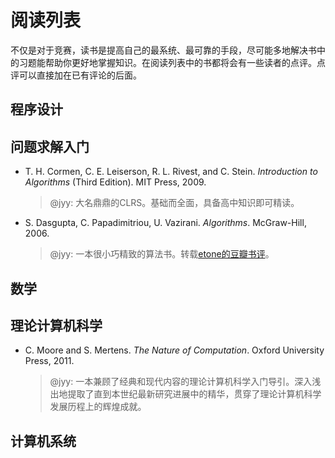 # 阅读列表

不仅是对于竞赛，读书是提高自己的最系统、最可靠的手段，尽可能多地解决书中的习题能帮助你更好地掌握知识。在阅读列表中的书都将会有一些读者的点评。点评可以直接加在已有评论的后面。

## 程序设计

## 问题求解入门

* T. H. Cormen, C. E. Leiserson, R. L. Rivest, and C. Stein. *Introduction to Algorithms* (Third Edition). MIT Press, 2009.
    > @jyy: 大名鼎鼎的CLRS。基础而全面，具备高中知识即可精读。
* S. Dasgupta, C. Papadimitriou, U. Vazirani. *Algorithms*. McGraw-Hill, 2006.
    > @jyy: 一本很小巧精致的算法书。转载[etone的豆瓣书评](https://book.douban.com/review/1325850/)。

## 数学

## 理论计算机科学

* C. Moore and S. Mertens. *The Nature of Computation*. Oxford University Press, 2011.

    > @jyy: 一本兼顾了经典和现代内容的理论计算机科学入门导引。深入浅出地提取了直到本世纪最新研究进展中的精华，贯穿了理论计算机科学发展历程上的辉煌成就。

## 计算机系统
